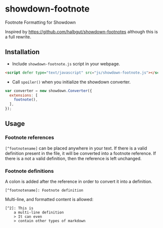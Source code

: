 # showdown-footnote

Footnote Formatting for Showdown

Inspired by https://github.com/halbgut/showdown-footnotes although this is a full rewrite. 

## Installation

- Include `showdown-footnote.js` script in your webpage.

```html
<script defer type="text/javascript" src="js/showdown-footnote.js"></script>
```

- Call `spoiler()` when you initialize the showdown converter.

```javascript
var converter = new showdown.Converter({
  extensions: [
    footnote(),
  ],
});
```

## Usage

### Footnote references

`[^footnotename]` can be placed anywhere in your text. If there is a valid definition present in the file, it will be converted into a footnote reference.
If there is a not a valid definition, then the reference is left unchanged.

### Footnote definitions

A colon is added after the reference in order to convert it into a definition.

```
[^footnotename]: Footnote definition
```

Multi-line, and formatted content is allowed:

```
[^2]: This is
    a multi-line definition
    > It can even
    > contain other types of markdown
```

